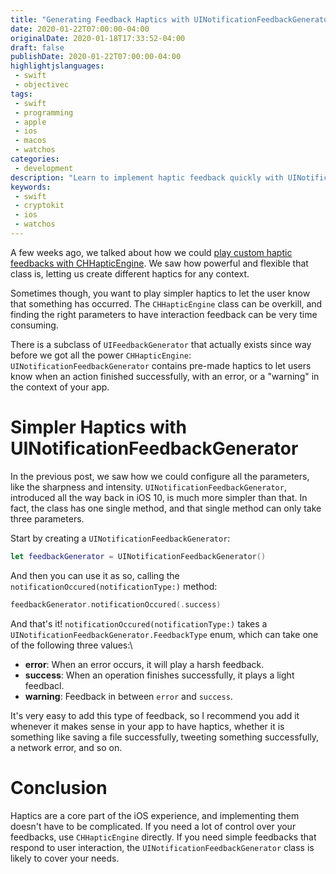 ```yaml
---
title: "Generating Feedback Haptics with UINotificationFeedbackGenerator"
date: 2020-01-22T07:00:00-04:00
originalDate: 2020-01-18T17:33:52-04:00
draft: false
publishDate: 2020-01-22T07:00:00-04:00
highlightjslanguages:
 - swift
 - objectivec
tags:
 - swift
 - programming
 - apple
 - ios
 - macos
 - watchos
categories:
 - development
description: "Learn to implement haptic feedback quickly with UINotificationFeedbackGenerator"
keywords:
 - swift
 - cryptokit
 - ios
 - watchos
---
```


A few weeks ago, we talked about how we could [play custom haptic feedbacks with CHHapticEngine](https://www.andyibanez.com/posts/playing-custom-haptics-on-ios/). We saw how powerful and flexible that class is, letting us create different haptics for any context.

Sometimes though, you want to play simpler haptics to let the user know that something has occurred. The `CHHapticEngine` class can be overkill, and finding the right parameters to have interaction feedback can be very time consuming.

There is a subclass of `UIFeedbackGenerator` that actually exists since way before we got all the power `CHHapticEngine`: `UINotificationFeedbackGenerator` contains pre-made haptics to let users know when an action finished successfully, with an error, or a "warning" in the context of your app.

# Simpler Haptics with UINotificationFeedbackGenerator

In the previous post, we saw how we could configure all the parameters, like the sharpness and intensity. `UINotificationFeedbackGenerator`, introduced all the way back in iOS 10, is much more simpler than that. In fact, the class has one single method, and that single method can only take three parameters.

Start by creating a `UINotificationFeedbackGenerator`:

```swift
let feedbackGenerator = UINotificationFeedbackGenerator()
```

And then you can use it as so, calling the `notificationOccured(notificationType:)` method:

```swift
feedbackGenerator.notificationOccured(.success)
```

And that's it! `notificationOccured(notificationType:)` takes a `UINotificationFeedbackGenerator.FeedbackType` enum, which can take one of the following three values:\

* **error**: When an error occurs, it will play a harsh feedback.
* **success**: When an operation finishes successfully, it plays a light feedbacl.
* **warning**: Feedback in between `error` and `success`.

It's very easy to add this type of feedback, so I recommend you add it whenever it makes sense in your app to have haptics, whether it is something like saving a file successfully, tweeting something successfully, a network error, and so on.

# Conclusion

Haptics are a core part of the iOS experience, and implementing them doesn't have to be complicated. If you need a lot of control over your feedbacks, use `CHHapticEngine` directly. If you need simple feedbacks that respond to user interaction, the `UINotificationFeedbackGenerator` class is likely to cover your needs.

